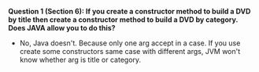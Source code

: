 **Question 1 (Section 6): If you create a constructor method to build a DVD by title then create a constructor method to build a DVD by category. Does JAVA allow you to do this?**
* No, Java doesn't. Because only one arg accept in a case. If you use create some constructors same case with different args, JVM won't know whether arg is title or category.


